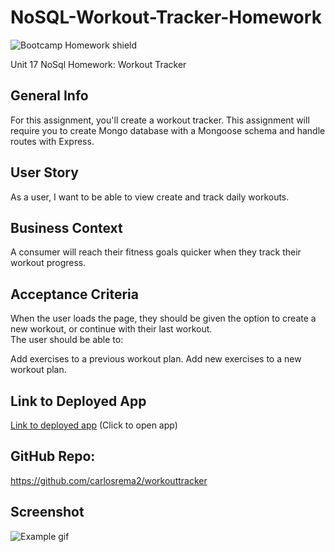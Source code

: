 # NoSQL-Workout-Tracker-Homework

![Bootcamp Homework shield](https://img.shields.io/badge/Bootcamp_NoSQL_Workout_Tracker_Homework-green)  

Unit 17 NoSql Homework: Workout Tracker

## General Info
For this assignment, you'll create a workout tracker. This assignment will require you to create Mongo database with a Mongoose schema and handle routes with Express.

## User Story
As a user, I want to be able to view create and track daily workouts.

## Business Context
A consumer will reach their fitness goals quicker when they track their workout progress.

## Acceptance Criteria
When the user loads the page, they should be given the option to create a new workout, or continue with their last workout.  
The user should be able to:

Add exercises to a previous workout plan.
Add new exercises to a new workout plan.

## Link to Deployed App
[Link to deployed app](https://workouttraker.herokuapp.com/) 
(Click to open app)

## GitHub Repo:
https://github.com/carlosrema2/workouttracker    



## Screenshot

![Example gif](./public/assets/img/homework.gif)
